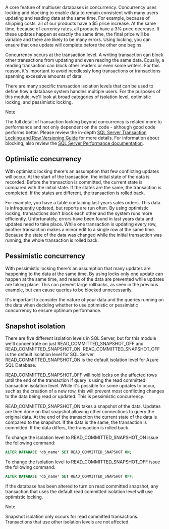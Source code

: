 A core feature of multiuser databases is concurrency. Concurrency uses locking and blocking to enable data to remain consistent with many users updating and reading data at the same time. For example, because of shipping costs, all of our products have a $5 price increase. At the same time, because of currency rates, all products have a 3% price decrease. If these updates happen at exactly the same time, the final price will be variable and there are likely to be many errors. Using locking, you can ensure that one update will complete before the other one begins.

Concurrency occurs at the transaction level. A writing transaction can block other transactions from updating and even reading the same data. Equally, a reading transaction can block other readers or even some writers. For this reason, it's important to avoid needlessly long transactions or transactions spanning excessive amounts of data.

There are many specific transaction isolation levels that can be used to define how a database system handles multiple users. For the purposes of this module, we'll look at broad categories of isolation level, optimistic locking, and pessimistic locking.

> [!NOTE]
> The full detail of transaction locking beyond concurrency is related more to performance and not only dependent on the code - although good code performs better. Please review the in-depth [SQL Server Transaction Locking and Row Versioning Guide](/sql/relational-databases/sql-server-transaction-locking-and-row-versioning-guide?) for more details. For information about blocking, also review the [SQL Server Performance documentation](/troubleshoot/sql/performance/understand-resolve-blocking).

## Optimistic concurrency

With optimistic locking there's an assumption that few conflicting updates will occur. At the start of the transaction, the initial state of the data is recorded. Before the transaction is committed, the current state is compared with the initial state. If the states are the same, the transaction is completed. If the states are different, the transaction is rolled back.

For example, you have a table containing last years sales orders. This data is infrequently updated, but reports are run often. By using optimistic locking, transactions don't block each other and the system runs more efficiently. Unfortunately, errors have been found in last years data and updates need to take place. While one transaction is updating every row, another transaction makes a minor edit to a single row at the same time. Because the state of the data was changed while the initial transaction was running, the whole transaction is rolled back.

## Pessimistic concurrency

With pessimistic locking there's an assumption that many updates are happening to the data at the same time. By using locks only one update can happen at the same time, and reads of the data are prevented while updates are taking place. This can prevent large rollbacks, as seen in the previous example, but can cause queries to be blocked unnecessarily.

It's important to consider the nature of your data and the queries running on the data when deciding whether to use optimistic or pessimistic concurrency to ensure optimum performance.

## Snapshot isolation

There are five different isolation levels in SQL Server, but for this module we'll concentrate on just READ_COMMITTED_SNAPSHOT_OFF and READ_COMMITTED_SNAPSHOT_ON. READ_COMMITTED_SNAPSHOT_OFF is the default isolation level for SQL Server. READ_COMMITTED_SNAPSHOT_ON is the default isolation level for Azure SQL Database.

READ_COMMITTED_SNAPSHOT_OFF will hold locks on the affected rows until the end of the transaction if query is using the read committed transaction isolation level. While it's possible for some updates to occur, such as the creation of a new row, this will prevent most conflicting changes to the data being read or updated. This is pessimistic concurrency.

READ_COMMITTED_SNAPSHOT_ON takes a snapshot of the data. Updates are then done on that snapshot allowing other connections to query the original data. At the end of the transaction the current state of the data is compared to the snapshot. If the data is the same, the transaction is committed. If the data differs, the transaction is rolled back.

To change the isolation level to READ_COMMITTED_SNAPSHOT_ON issue the following command:

```sql
ALTER DATABASE *db_name* SET READ_COMMITTED_SNAPSHOT ON;
```

To change the isolation level to READ_COMMITTED_SNAPSHOT_OFF issue the following command:

```sql
ALTER DATABASE *db_name* SET READ_COMMITTED_SNAPSHOT OFF;
```

If the database has been altered to turn on read committed snapshot, any transaction that uses the default read committed isolation level will use optimistic locking.

> [!NOTE]
> Snapshot isolation only occurs for read committed transactions. Transactions that use other isolation levels are not affected.
